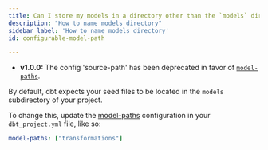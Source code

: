 ```yaml
---
title: Can I store my models in a directory other than the `models` directory in my project?
description: "How to name models directory"
sidebar_label: 'How to name models directory'
id: configurable-model-path

---
```


<Changelog>

- **v1.0.0:** The config 'source-path' has been deprecated in favor of [`model-paths`](/reference/project-configs/model-paths).

</Changelog>

By default, dbt expects your seed files to be located in the `models` subdirectory of your project.

To change this, update the [model-paths](reference/project-configs/model-paths.md) configuration in your `dbt_project.yml`
file, like so:

<File name='dbt_project.yml'>

```yml
model-paths: ["transformations"]
```

</File>
